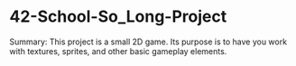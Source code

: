 # 42-School-So_Long-Project
Summary: This project is a small 2D game. Its purpose is to have you work with textures, sprites, and other basic gameplay elements.
